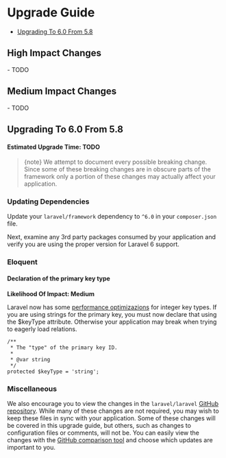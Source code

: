 # Upgrade Guide

- [Upgrading To 6.0 From 5.8](#upgrade-6.0)

<a name="high-impact-changes"></a>
## High Impact Changes

<div class="content-list" markdown="1">
- TODO
</div>

<a name="medium-impact-changes"></a>
## Medium Impact Changes

<div class="content-list" markdown="1">
- TODO
</div>

<a name="upgrade-6.0"></a>
## Upgrading To 6.0 From 5.8

#### Estimated Upgrade Time: TODO

> {note} We attempt to document every possible breaking change. Since some of these breaking changes are in obscure parts of the framework only a portion of these changes may actually affect your application.

<a name="updating-dependencies"></a>
### Updating Dependencies

Update your `laravel/framework` dependency to `^6.0` in your `composer.json` file.

Next, examine any 3rd party packages consumed by your application and verify you are using the proper version for Laravel 6 support.

<a name="eloquent"></a>
### Eloquent

<a name="model-names-ending-with-irregular-plurals"></a>
#### Declaration of the primary key type

**Likelihood Of Impact: Medium**

Laravel now has some [performance optimizazions](https://github.com/laravel/framework/pull/28153) for integer key types. If you are using strings for the primary key, you must now declare that using the $keyType attribute. Otherwise your application may break when trying to eagerly load relations.

    /**
     * The "type" of the primary key ID.
     *
     * @var string
     */
    protected $keyType = 'string';

<a name="miscellaneous"></a>
### Miscellaneous

We also encourage you to view the changes in the `laravel/laravel` [GitHub repository](https://github.com/laravel/laravel). While many of these changes are not required, you may wish to keep these files in sync with your application. Some of these changes will be covered in this upgrade guide, but others, such as changes to configuration files or comments, will not be. You can easily view the changes with the [GitHub comparison tool](https://github.com/laravel/laravel/compare/5.8...master) and choose which updates are important to you.
